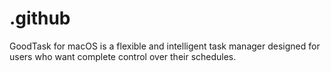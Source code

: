 # .github
GoodTask for macOS is a flexible and intelligent task manager designed for users who want complete control over their schedules.
